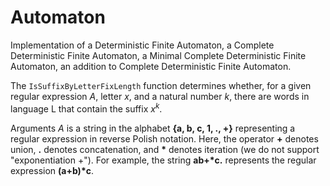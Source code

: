 # Automaton

Implementation of a Deterministic Finite Automaton, a Complete Deterministic Finite Automaton, a Minimal Complete Deterministic Finite Automaton, an addition to Complete Deterministic Finite Automaton.

The `IsSuffixByLetterFixLength` function determines whether, for a given regular expression $A$, letter $x$, and a natural number $k$, there are words in language L that contain the suffix $x^k$.

Arguments
$A$ is a string in the alphabet **{a, b, c, 1, ., +}** representing a regular expression in reverse Polish notation. Here, the operator **+** denotes union, **.** denotes concatenation, and **\*** denotes iteration (we do not support "exponentiation +"). For example, the string **ab+\*c.** represents the regular expression **(a+b)\*c**.

